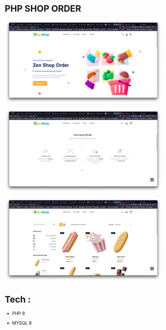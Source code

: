 # PHP SHOP ORDER

![Screen Shot 2022-06-13 at 00.13.55.png](https://raw.githubusercontent.com/Zenfection/Image/master/2022/06/13-00-14-14-Screen%20Shot%202022-06-13%20at%2000.13.55.png)

![Screen Shot 2022-06-13 at 00.15.08.png](https://raw.githubusercontent.com/Zenfection/Image/master/2022/06/13-00-15-14-Screen%20Shot%202022-06-13%20at%2000.15.08.png)



![Screen Shot 2022-06-13 at 00.14.51.png](https://raw.githubusercontent.com/Zenfection/Image/master/2022/06/13-00-14-58-Screen%20Shot%202022-06-13%20at%2000.14.51.png)

# Tech :

- PHP 8

- MYSQL 8
